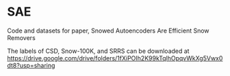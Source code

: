 # SAE
Code and datasets for paper, Snowed Autoencoders Are Efficient Snow Removers

The labels of CSD, Snow-100K, and SRRS can be downloaded at https://drive.google.com/drive/folders/1fXiPOIh2K99kTqlhOpqvWkXg5Vwx0dt8?usp=sharing
